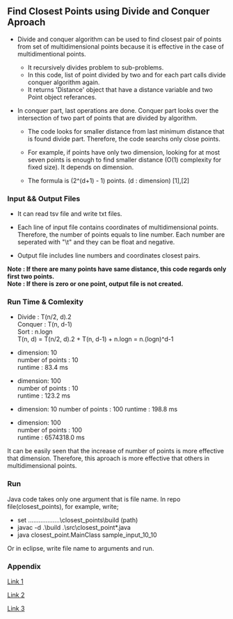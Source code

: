 ## Find Closest Points using Divide and Conquer Aproach

* Divide and conquer algorithm can be used to find closest pair of points from set of multidimensional points because it is effective in the case of multidimentional points.
  * It recursively divides problem to sub-problems. 
  * In this code, list of point divided by two and for each part calls divide conquer algorithm again. 
  * It returns 'Distance' object that have a distance variable and two Point object referances. 
    
* In conquer part, last operations are done. Conquer part looks over the intersection of two part of points that are divided by algorithm.   
  * The code looks for smaller distance from last minimum distance that is found divide part. Therefore, the code searchs only close points. 
  * For example, if points have only two dimension, looking for at most seven points is enough to find smaller distance (O(1) complexity for fixed size). It depends on dimension. 

  * The formula is (2^(d+1) - 1) points. (d : dimension) [1],[2]


### Input && Output Files

* It can read tsv file and write txt files. 

* Each line of input file contains coordinates of multidimensional points. Therefore, the number of points equals to line number. Each number are seperated with "\t" and they can be float and negative. 

* Output file includes line numbers and coordinates closest pairs.

**Note : If there are many points have same distance, this code regards only first two points.**  
**Note : If there is zero or one point, output file is not created.**

### Run Time & Comlexity

* Divide  : T(n/2, d).2   
Conquer : T(n, d-1)   
Sort    : n.logn   
T(n, d) = T(n/2, d).2 + T(n, d-1) + n.logn = n.(logn)^d-1    

* dimension: 10    
number of points : 10    
runtime : 83.4 ms   

* dimension: 100   
number of points : 10    
runtime : 123.2 ms

* dimension: 10
number of points : 100
runtime : 198.8 ms

* dimension: 100    
number of points : 100    
runtime : 6574318.0 ms

It can be easily seen that the increase of number of points is more effective that dimension. Therefore, this aproach is more effective that others in multidimensional points. 

### Run

Java code takes only one argument that is file name. 
In repo file(closest_points), for example, write;
  * set ..................\closest_points\build (path)
  * javac -d .\build .\src\closest_point\*.java
  * java closest_point.MainClass sample_input_10_10

Or in eclipse, write file name to arguments and run.      
     
     
### Appendix

[Link 1](https://www.google.com.tr/url?sa=t&rct=j&q=&esrc=s&source=web&cd=8&cad=rja&uact=8&ved=0ahUKEwjDlYX4qZnXAhWhNJoKHe2oAWgQFghbMAc&url=http%3A%2F%2Fcs.iupui.edu%2F~xkzou%2Fteaching%2FCS580%2FDivide-and-conquer-closestPair.ppt&usg=AOvVaw1ganNQ0oWoUJzvQHwVBsQi)  

[Link 2](https://www.cs.ucsb.edu/~suri/cs235/ClosestPair.pdf)

[Link 3](https://en.wikipedia.org/index.php?q=aHR0cHM6Ly9lbi53aWtpcGVkaWEub3JnL3dpa2kvRGl2aWRlX2FuZF9jb25xdWVyXyhhbGdvcml0aG0p)
